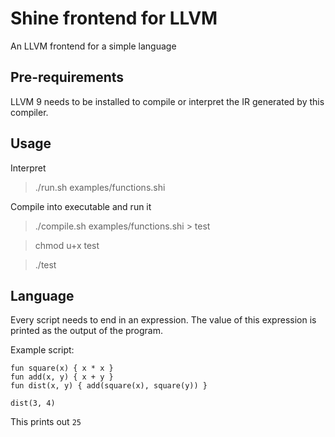 # Shine frontend for LLVM

An LLVM frontend for a simple language

## Pre-requirements

LLVM 9 needs to be installed to compile or interpret the IR generated by this compiler.

## Usage

Interpret
> ./run.sh examples/functions.shi

Compile into executable and run it
> ./compile.sh examples/functions.shi > test

> chmod u+x test

> ./test

## Language

Every script needs to end in an expression. The value of this expression is printed as the output of the program.

Example script:
```
fun square(x) { x * x }
fun add(x, y) { x + y }
fun dist(x, y) { add(square(x), square(y)) }

dist(3, 4)
```
This prints out `25`